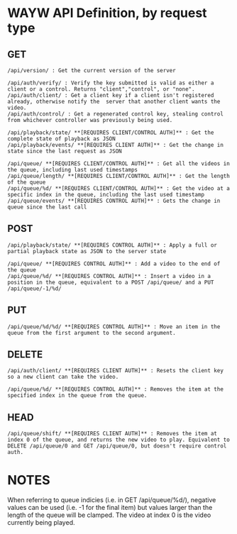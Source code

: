 # WAYW API Definition, by request type

## GET

	/api/version/ : Get the current version of the server
	
	/api/auth/verify/ : Verify the key submitted is valid as either a client or a control. Returns "client","control", or "none".
	/api/auth/client/ : Get a client key if a client isn't registered already, otherwise notify the  server that another client wants the video.
	/api/auth/control/ : Get a regenerated control key, stealing control from whichever controller was previously being used.

	/api/playback/state/ **[REQUIRES CLIENT/CONTROL AUTH]** : Get the complete state of playback as JSON
	/api/playback/events/ **[REQUIRES CLIENT AUTH]** : Get the change in state since the last request as JSON

	/api/queue/ **[REQUIRES CLIENT/CONTROL AUTH]** : Get all the videos in the queue, including last used timestamps
	/api/queue/length/ **[REQUIRES CLIENT/CONTROL AUTH]** : Get the length of the queue
	/api/queue/%d/ **[REQUIRES CLIENT/CONTROL AUTH]** : Get the video at a specific index in the queue, including the last used timestamp
	/api/queue/events/ **[REQUIRES CONTROL AUTH]** : Gets the change in queue since the last call

## POST

	/api/playback/state/ **[REQUIRES CONTROL AUTH]** : Apply a full or partial playback state as JSON to the server state
	
	/api/queue/ **[REQUIRES CONTROL AUTH]** : Add a video to the end of the queue
	/api/queue/%d/ **[REQUIRES CONTROL AUTH]** : Insert a video in a position in the queue, equivalent to a POST /api/queue/ and a PUT /api/queue/-1/%d/

## PUT

	/api/queue/%d/%d/ **[REQUIRES CONTROL AUTH]** : Move an item in the queue from the first argument to the second argument.

## DELETE

	/api/auth/client/ **[REQUIRES CLIENT AUTH]** : Resets the client key so a new client can take the video.

	/api/queue/%d/ **[REQUIRES CONTROL AUTH]** : Removes the item at the specified index in the queue from the queue.

## HEAD

	/api/queue/shift/ **[REQUIRES CLIENT AUTH]** : Removes the item at index 0 of the queue, and returns the new video to play. Equivalent to DELETE /api/queue/0 and GET /api/queue/0, but doesn't require control auth. 


# NOTES
When referring to queue indicies (i.e. in GET /api/queue/%d/), negative values can be used (i.e. -1 for the final item) but values larger than the length of the queue will be clamped. The video at index 0 is the video currently being played.